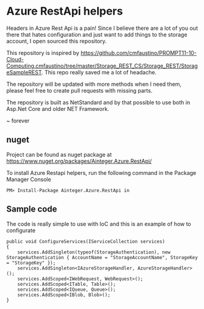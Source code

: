 # Azure RestApi helpers

Headers in Azure Rest Api is a pain! Since I believe there are a lot of you out there that hates configuration and just want to add things to the storage account, I open sourced this repository. 

This repository is inspired by https://github.com/cmfaustino/PROMPT11-10-Cloud-Computing.cmfaustino/tree/master/Storage_REST_CS/Storage_REST/StorageSampleREST. This repo really saved me a lot of headache.

The repository will be updated with more methods when I need them, please feel free to create pull requests with missing parts.

The repository is built as NetStandard and by that possible to use both in Asp.Net Core and older NET Framework.

~ forever 

## nuget

Project can be found as nuget package at https://www.nuget.org/packages/Ainteger.Azure.RestApi/

To install Azure Restapi helpers, run the following command in the Package Manager Console

	PM> Install-Package Ainteger.Azure.RestApi in 

## Sample code

The code is really simple to use with IoC and this is an example of how to configurate

	public void ConfigureServices(IServiceCollection services)
	{
		services.AddSingleton(typeof(StorageAuthentication), new StorageAuthentication { AccountName = "StorageAccountName", StorageKey = "StorageKey" });
		services.AddSingleton<IAzureStorageHandler, AzureStorageHandler>();
		services.AddScoped<IWebRequest, WebRequest>();
		services.AddScoped<ITable, Table>();
		services.AddScoped<IQueue, Queue>();
		services.AddScoped<IBlob, Blob>();
	}
